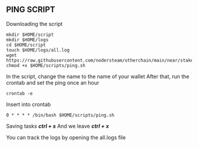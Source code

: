 PING SCRIPT
-------------------------


Downloading the script
```
mkdir $HOME/script
mkdir $HOME/logs
cd $HOME/script
touch $HOME/logs/all.log
wget https://raw.githubusercontent.com/nodersteam/otherchain/main/near/stakewar/ping.sh
chmod +x $HOME/scripts/ping.sh
```
In the script, change the name to the name of your wallet
After that, run the crontab and set the ping once an hour
```
crontab -e
```
Insert into crontab
```
0 * * * * /bin/bash $HOME/scripts/ping.sh
```
Saving tasks
***ctrl + s***
And we leave
***ctrl + x***

You can track the logs by opening the all.logs file
